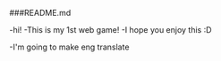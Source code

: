 ###README.md

-hi!
-This is my 1st web game!
-I hope you enjoy this :D

-I'm going to make eng translate
